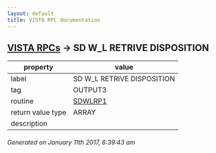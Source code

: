 ```yaml
---
layout: default
title: VISTA RPC documentation
---
```




## [VISTA RPCs](TableOfContent.md) &#8594; SD W_L RETRIVE DISPOSITION 

 property | value 
--- | --- 
 label | SD W_L RETRIVE DISPOSITION
 tag | OUTPUT3
 routine | [SDWLRP1](http://code.osehra.org/dox/Routine_SDWLRP1_source.html)
 return value type | ARRAY
 description | 




 ###### Generated on January 11th 2017, 6:39:43 am